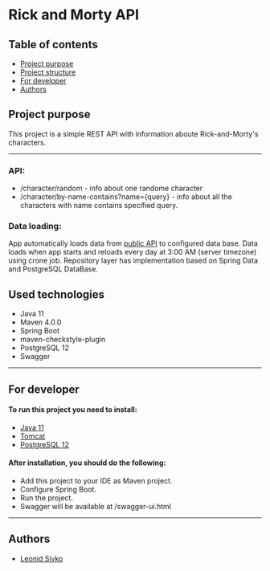 # Rick and Morty API

## Table of contents
* [Project purpose](#purpose)
* [Project structure](#structure)
* [For developer](#for_developer)
* [Authors](#authors)

## <a name="purpose"></a>Project purpose
This project is a simple REST API with information aboute  Rick-and-Morty's characters.

<hr>

### API: 
* /character/random - info about one randome character
* /character/by-name-contains?name={query} - info about all the characters with name contains specified query.

### Data loading: 
App automatically loads data from [public API](https://rickandmortyapi.com/documentation/) to configured data base. 
Data loads when app starts and reloads every day at 3:00 AM (server timezone) using crone job. 
Repository layer has implementation based on Spring Data and PostgreSQL DataBase.

## <a name="structure"></a>Used technologies
* Java 11
* Maven 4.0.0
* Spring Boot 
* maven-checkstyle-plugin
* PostgreSQL 12
* Swagger
<hr> 

## <a name="for_developer"></a>For developer
#### To run this project you need to install:
* [Java 11](https://www.oracle.com/java/technologies/javase-jdk11-downloads.html)
* [Tomcat](https://tomcat.apache.org/download-90.cgi)
* [PostgreSQL 12](https://www.postgresql.org/download/)

#### After installation, you should do the following:
* Add this project to your IDE as Maven project.
* Configure Spring Boot.
* Run the project.
* Swagger will be available at /swagger-ui.html

<hr>

## <a name="authors"></a>Authors
* [Leonid Sivko](https://github.com/Rommelua)
